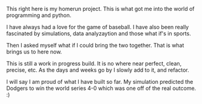 This right here is my homerun project. This is what got me into the world of programming and python.

I have always had a love for the game of baseball. I have also been really fascinated by simulations, data analyzaytion and those what if's in sports.

Then I asked myself what if I could bring the two together. That is what brings us to here now. 

This is still a work in progress build. It is no where near perfect, clean, precise, etc. As the days and weeks go by I slowly add to it, and refactor. 

I will say I am proud of what I have built so far. My simulation predicted the Dodgers to win the world series 4-0 which was one off of the real outcome. :)

